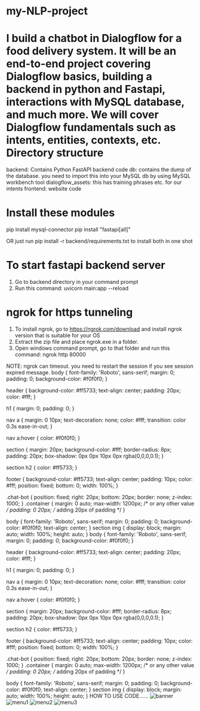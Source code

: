# my-NLP-project
I build a chatbot in Dialogflow for a food delivery system. It will be an end-to-end project covering Dialogflow basics, building a backend in python and Fastapi, interactions with MySQL database, and much more. We will cover Dialogflow fundamentals such as intents, entities, contexts, etc.
Directory structure
===================
backend: Contains Python FastAPI backend code
db: contains the dump of the database. you need to import this into your MySQL db by using MySQL workbench tool
dialogflow_assets: this has training phrases etc. for our intents
frontend: website code

Install these modules
======================

pip install mysql-connector
pip install "fastapi[all]"

OR just run pip install -r backend/requirements.txt to install both in one shot

To start fastapi backend server
================================
1. Go to backend directory in your command prompt
2. Run this command: uvicorn main:app --reload

ngrok for https tunneling
================================
1. To install ngrok, go to https://ngrok.com/download and install ngrok version that is suitable for your OS
2. Extract the zip file and place ngrok.exe in a folder.
3. Open windows command prompt, go to that folder and run this command: ngrok http 80000

NOTE: ngrok can timeout. you need to restart the session if you see session expired message.
body {
    font-family: 'Roboto', sans-serif;
    margin: 0;
    padding: 0;
    background-color: #f0f0f0;
}

header {
    background-color: #ff5733;
    text-align: center;
    padding: 20px;
    color: #fff;
}

h1 {
    margin: 0;
    padding: 0;
}

nav a {
    margin: 0 10px;
    text-decoration: none;
    color: #fff;
    transition: color 0.3s ease-in-out;
}

nav a:hover {
    color: #f0f0f0;
}

section {
    margin: 20px;
    background-color: #fff;
    border-radius: 8px;
    padding: 20px;
    box-shadow: 0px 0px 10px 0px rgba(0,0,0,0.1);
}

section h2 {
    color: #ff5733;
}

footer {
    background-color: #ff5733;
    text-align: center;
    padding: 10px;
    color: #fff;
    position: fixed;
    bottom: 0;
    width: 100%;
}

.chat-bot {
    position: fixed;
    right: 20px;
    bottom: 20px;
    border: none;
    z-index: 1000; 
}
.container {
    margin: 0 auto;
    max-width: 1200px; /* or any other value */
    padding: 0 20px; /* adding 20px of padding */
}

body {
    font-family: 'Roboto', sans-serif;
    margin: 0;
    padding: 0;
    background-color: #f0f0f0;
    text-align: center;
}
section img {
    display: block;
    margin: auto;
    width: 100%;
    height: auto;
}
body {
    font-family: 'Roboto', sans-serif;
    margin: 0;
    padding: 0;
    background-color: #f0f0f0;
}

header {
    background-color: #ff5733;
    text-align: center;
    padding: 20px;
    color: #fff;
}

h1 {
    margin: 0;
    padding: 0;
}

nav a {
    margin: 0 10px;
    text-decoration: none;
    color: #fff;
    transition: color 0.3s ease-in-out;
}

nav a:hover {
    color: #f0f0f0;
}

section {
    margin: 20px;
    background-color: #fff;
    border-radius: 8px;
    padding: 20px;
    box-shadow: 0px 0px 10px 0px rgba(0,0,0,0.1);
}

section h2 {
    color: #ff5733;
}

footer {
    background-color: #ff5733;
    text-align: center;
    padding: 10px;
    color: #fff;
    position: fixed;
    bottom: 0;
    width: 100%;
}

.chat-bot {
    position: fixed;
    right: 20px;
    bottom: 20px;
    border: none;
    z-index: 1000; 
}
.container {
    margin: 0 auto;
    max-width: 1200px; /* or any other value */
    padding: 0 20px; /* adding 20px of padding */
}

body {
    font-family: 'Roboto', sans-serif;
    margin: 0;
    padding: 0;
    background-color: #f0f0f0;
    text-align: center;
}
section img {
    display: block;
    margin: auto;
    width: 100%;
    height: auto;
}
HOW TO USE CODE......
![banner](https://github.com/sharma121219/my-NLP-project/assets/139925541/088550e1-60e1-4907-b827-d794fccbf7b5)
![menu1](https://github.com/sharma121219/my-NLP-project/assets/139925541/717cd02b-3dd5-470b-9cc5-e9d72cbc541a)
![menu2](https://github.com/sharma121219/my-NLP-project/assets/139925541/3962775d-9672-4662-9c84-1ca2b43b3148)
![menu3](https://github.com/sharma121219/my-NLP-project/assets/139925541/a66db36b-d991-4ea8-879d-351a16c7a19f)


































